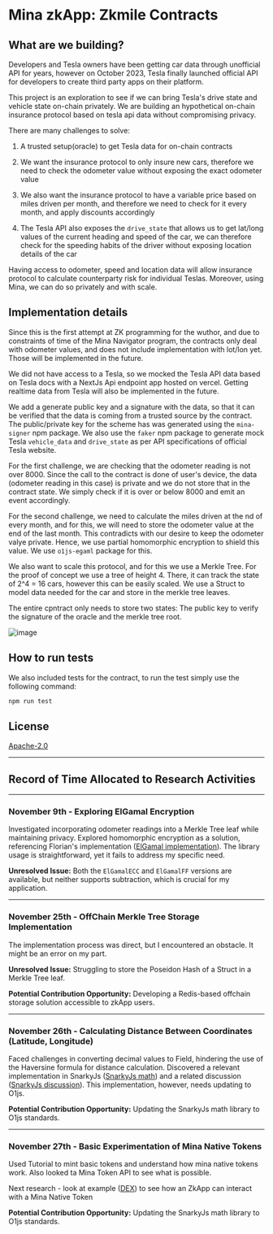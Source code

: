 # Mina zkApp: Zkmile Contracts

## What are we building?

Developers and Tesla owners have been getting car data through unofficial API for years, however on October 2023, Tesla finally launched official API for developers to create third party apps on their platform. 

This project is an exploration to see if we can bring Tesla's drive state and vehicle state on-chain privately. We are building an hypothetical on-chain insurance protocol based on tesla api data without compromising privacy. 

There are many challenges to solve: 

1. A trusted setup(oracle) to get Tesla data for on-chain contracts

2. We want the insurance protocol to only insure new cars, therefore we need to check the odometer value without exposing the exact odometer value 

3. We also want the insurance protocol to have a variable price based on miles driven per month, and therefore we need to check for it every month, and apply discounts accordingly

4. The Tesla API also exposes the `drive_state` that allows us to get lat/long values of the current heading and speed of the car, we can therefore check for the speeding habits of the driver without exposing location details of the car 

Having access to odometer, speed and location data will allow insurance protocol to calculate counterparty risk for individual Teslas. Moreover, using Mina, we can do so privately and with scale. 

## Implementation details 

Since this is the first attempt at ZK programming for the wuthor, and due to constraints of time of the Mina Navigator program, the contracts only deal with odometer values, and does not include implementation with lot/lon yet. Those will be implemented in the future. 

We did not have access to a Tesla, so we mocked the Tesla API data based on Tesla docs with a NextJs Api endpoint app hosted on vercel. Getting realtime data from Tesla will also be implemented in the future.

We add a generate public key and a signature with the data, so that it can be verified that the data is coming from a trusted source by the contract. The public/private key for the scheme has was generated using the `mina-signer` npm package. We also use the `faker` npm package to generate mock Tesla `vehicle_data` and `drive_state` as per API specifications of official Tesla website. 

For the first challenge, we are checking that the odometer reading is not over 8000. Since the call to the contract is done of user's device, the data (odometer reading in this case) is private and we do not store that in the contract state. We simply check if it is over or below 8000 and emit an event accordingly. 

For the second challenge, we need to calculate the miles driven at the nd of every month, and for this, we will need to store the odometer value at the end of the last month. This contradicts with our desire to keep the odometer valye private. Hence, we use partial homomorphic encryption to shield this value. We use `o1js-egaml` package for this. 

We also want to scale this protocol, and for this we use a Merkle Tree. For the proof of concept we use a tree of height 4. There, it can track the state of 2^4 = 16 cars, however this can be easily scaled. We use a Struct to model data needed for the car and store in the merkle tree leaves. 

The entire cpntract only needs to store two states: The public key to verify the signature of the oracle and the merkle tree root. 

![image](https://github.com/enderNakamoto/zkMile-contracts/assets/68520496/0ebe4045-4455-4c92-bb9b-daf33e303777)


## How to run tests

We also included tests for the contract, to run the test simply use the following command: 

```sh
npm run test
```

## License

[Apache-2.0](LICENSE)

---

## Record of Time Allocated to Research Activities

---

### November 9th - Exploring ElGamal Encryption

Investigated incorporating odometer readings into a Merkle Tree leaf while maintaining privacy. Explored homomorphic encryption as a solution, referencing Florian's implementation ([ElGamal implementation](https://github.com/Trivo25/o1js-elgamal)). The library usage is straightforward, yet it fails to address my specific need.

**Unresolved Issue:**
Both the `ElGamalECC` and `ElGamalFF` versions are available, but neither supports subtraction, which is crucial for my application.

---

### November 25th - OffChain Merkle Tree Storage Implementation

The implementation process was direct, but I encountered an obstacle. It might be an error on my part.

**Unresolved Issue:**
Struggling to store the Poseidon Hash of a Struct in a Merkle Tree leaf.

**Potential Contribution Opportunity:**
Developing a Redis-based offchain storage solution accessible to zkApp users.

---

### November 26th - Calculating Distance Between Coordinates (Latitude, Longitude)

Faced challenges in converting decimal values to Field, hindering the use of the Haversine formula for distance calculation. Discovered a relevant implementation in SnarkyJs ([SnarkyJs math](https://github.com/yunus433/snarkyjs-math)) and a related discussion ([SnarkyJs discussion](https://discord.com/channels/484437221055922177/1163471192158634075)). This implementation, however, needs updating to O1js.

**Potential Contribution Opportunity:**
Updating the SnarkyJs math library to O1js standards.

---

### November 27th - Basic Experimentation of Mina Native Tokens

Used Tutorial to mint basic tokens and understand how mina native tokens work. Also looked ta Mina Token API to see what is possible. 

Next research - look at example ([DEX](https://github.com/o1-labs/o1js/tree/main/src/examples/zkapps/dex)) to see how an ZkApp can interact with a Mina Native Token

**Potential Contribution Opportunity:**
Updating the SnarkyJs math library to O1js standards.
